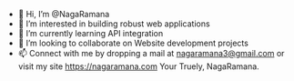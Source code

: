 - 👋 Hi, I’m @NagaRamana
- 👀 I’m interested in building robust web applications
- 🌱 I’m currently learning API integration
- 💞️ I’m looking to collaborate on Website development projects
- 📫 Connect with me by dropping a mail at nagaramana3@gmail.com or visit my site https://nagaramana.com
Your Truely,
NagaRamana.
